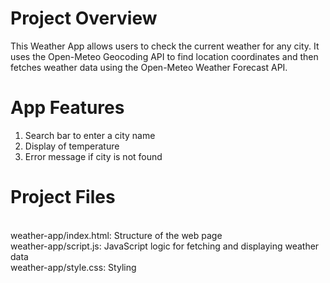 <H1>Project Overview</H1>

This Weather App allows users to check the current weather for any city. It uses the Open-Meteo Geocoding API to find location coordinates and then fetches weather data using the Open-Meteo Weather Forecast API.


<H1>App Features</H1>

1. Search bar to enter a city name
2. Display of temperature
3. Error message if city is not found


<H1>Project Files</H1>

<br>weather-app/index.html: Structure of the web page
<br>weather-app/script.js: JavaScript logic for fetching and displaying weather data
<br>weather-app/style.css: Styling
